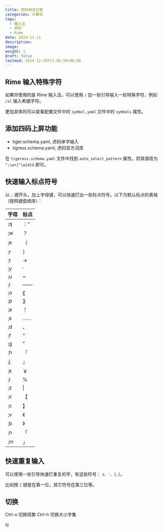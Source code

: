 ```yaml
---
title: 虎码用法记录
categories: 计算机
tags:
  - 输入法
  - 虎码
  - Rime
date: 2024-11-11
description: 
image: 
weight: 1
draft: false
lastmod: 2024-12-20T11:06:50+08:00
---
```

## Rime 输入特殊字符

如果你使用的是 Rime 输入法，可以使用 `/` 加一些引导输入一些特殊字符，例如 `/xl` 输入希腊字符。

更加具体的可以查看配置文件中的 `symbol.yaml` 文件中的 `symbols` 属性。

## 添加四码上屏功能

- tiger.schema.yaml, 虎码单字输入
- tigress.schema.yaml, 虎码官方词库

在 `tigeress.schema.yaml` 文件中找到 `auto_select_pattern` 属性，将其值改为 `^;\w+|^\w{4}$` 即可。

## 快速输入标点符号

以 `;` 键开头，加上字母键，可以快速打出一些标点符号。以下为默认标点的表格（按照键盘顺序）：


| 字母  | 标点  |
| --- | --- |
| ;q  | ：“  |
| ;w  | ？   |
| ;e  | （   |
| ;r  | ）   |
| ;t  | →   |
| ;y  | ·   |
| ;u  | ~   |
| ;i  | ——  |
| ;o  | 〖   |
| ;p  | 〗   |
| ;a  | ！   |
| ;s  | ……  |
| ;d  | 、   |
| ;f  | “   |
| ;g  | ”   |
| ;h  | 『   |
| ;j  | 』   |
| ;k  | ￥   |
| ;l  | %   |
| ;z  | \|  |
| ;x  | 【   |
| ;c  | 】   |
| ;v  | 《   |
| ;b  | 》   |
| ;n  | 「   |
| ;m  | 」   |


## 快速重复输入

可以使用一些引导快速打重复的字，有这些符号：
`z、'、[、]`。

比如按 `[` 键是在第一位，其它符号在第三位等。


## 切换

Ctrl-o 切换简繁
Ctrl-h 切换大小字集

sj



